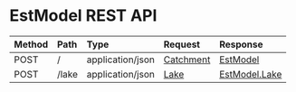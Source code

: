 # EstModel REST API

 Method | Path  | Type             | Request                                                           | Response
:------ |:----- |:---------------- |:----------------------------------------------------------------- |:-------------------------------------------------------------------------
  POST  | /     | application/json | [Catchment](src/main/java/ee/klab/water/web/model/Catchment.java) | [EstModel](src/main/java/ee/klab/water/web/model/EstModel.java)
| POST  | /lake | application/json | [Lake](src/main/java/ee/klab/water/web/model/Lake.java)           | [EstModel.Lake](src/main/java/ee/klab/water/web/model/EstModel.java#L142)